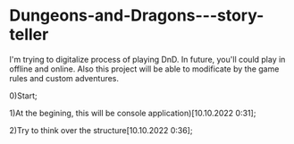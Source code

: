# Dungeons-and-Dragons---story-teller
I'm trying to digitalize process of playing DnD. In future, you'll could play in offline and online. Also this project will be able to modificate by the game rules and custom adventures.

0)Start;

1)At the begining, this will be console application)[10.10.2022 0:31];

2)Try to think over the structure[10.10.2022 0:36];

